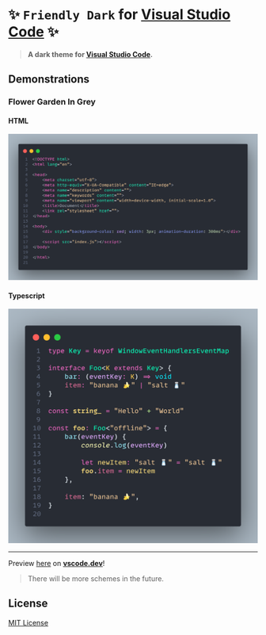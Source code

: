 # ✨ `Friendly Dark` for [Visual Studio Code](https://code.visualstudio.com/) ✨

> **A dark theme for [Visual Studio Code](https://code.visualstudio.com).**

## Demonstrations

### Flower Garden In Grey

#### HTML

![html](images/html-flower-garden-in-grey.png)

#### Typescript

![ts](images/ts-flower-garden-in-grey.png)

---
Preview [here](https://vscode.dev/theme/fukumi.friendly-dark) on [**vscode.dev**](https://vscode.dev)!
> There will be more schemes in the future.

## License

[MIT License](LICENSE)
